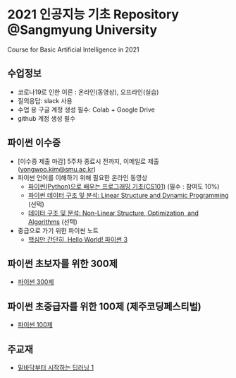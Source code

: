 # 2021 인공지능 기초 Repository @Sangmyung University
Course for Basic Artificial Intelligence in 2021

## 수업정보
- 코로나19로 인한 이론 : 온라인(동영상), 오프라인(실습) 
- 질의응답: slack 사용
- 수업 용 구글 계정 생성 필수: Colab + Google Drive
- github 계정 생성 필수

## 파이썬 이수증 
- [이수증 제출 마감] 5주차 종료시 전까지, 이메일로 제출 (yongwoo.kim@smu.ac.kr)
- 파이썬 언어를 이해하기 위해 필요한 온라인 동영상
  + [파이썬(Python)으로 배우는 프로그래밍 기초(CS101)](https://kaist.edwith.org/cs101) (필수 : 참여도 10%)
  + [파이썬 데이터 구조 및 분석: Linear Structure and Dynamic Programming](https://kaist.edwith.org/datastructure-2019s) (선택)
  + [데이터 구조 및 분석: Non-Linear Structure, Optimization, and Algorithms](https://kaist.edwith.org/datastructure-2019s2) (선택)
- 중급으로 가기 위한 파이썬 노트
  + [핵심만 간단히, Hello World! 파이썬 3](https://wikidocs.net/book/1657)

## 파이썬 초보자를 위한 300제
- [파이썬 300제](https://wikidocs.net/book/922)

## 파이썬 초중급자를 위한 100제 (제주코딩페스티벌)
- [파이썬 100제](https://www.notion.so/Python-100-6ee1860ce29a41bc8eb6b9cfa7d7f06c)

## 주교재
- [밑바닥부터 시작하는 딥러닝 1](https://www.hanbit.co.kr/store/books/look.php?p_code=B8475831198)
